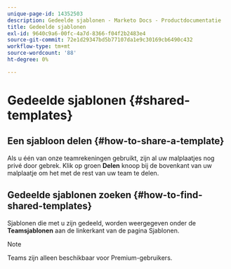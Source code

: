```yaml
---
unique-page-id: 14352503
description: Gedeelde sjablonen - Marketo Docs - Productdocumentatie
title: Gedeelde sjablonen
exl-id: 9640c9a6-00fc-4a7d-8366-f04f2b2483e4
source-git-commit: 72e1d29347bd5b77107da1e9c30169cb6490c432
workflow-type: tm+mt
source-wordcount: '88'
ht-degree: 0%

---
```


# Gedeelde sjablonen {#shared-templates}

## Een sjabloon delen {#how-to-share-a-template}

Als u één van onze teamrekeningen gebruikt, zijn al uw malplaatjes nog privé door gebrek. Klik op groen **Delen** knoop bij de bovenkant van uw malplaatje om het met de rest van uw team te delen.

## Gedeelde sjablonen zoeken  {#how-to-find-shared-templates}

Sjablonen die met u zijn gedeeld, worden weergegeven onder de **Teamsjablonen** aan de linkerkant van de pagina Sjablonen.

>[!NOTE]
>
>Teams zijn alleen beschikbaar voor Premium-gebruikers.
